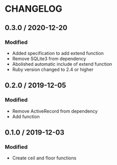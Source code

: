 # CHANGELOG

## 0.3.0 / 2020-12-20
### Modified
- Added specification to add extend function
- Remove SQLite3 from dependency
- Abolished automatic include of extend function
- Ruby version changed to 2.4 or higher

## 0.2.0 / 2019-12-05
### Modified
- Remove ActiveRecord from dependency
- Add function

## 0.1.0 / 2019-12-03
### Modified
- Create ceil and floor functions
